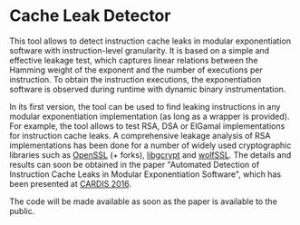 # Cache Leak Detector

This tool allows to detect instruction cache leaks in modular exponentiation software with instruction-level granularity. It is based on a simple and effective leakage test, which captures linear relations between the Hamming weight of the exponent and the number of executions per instruction. To obtain the instruction executions, the exponentiation software is observed during runtime with dynamic binary instrumentation.

In its first version, the tool can be used to find leaking instructions in any modular exponentiation implementation (as long as a wrapper is provided). For example, the tool allows to test RSA, DSA or ElGamal implementations for instruction cache leaks. A comprehensive leakage analysis of RSA implementations has been done for a number of widely used cryptographic libraries such as [OpenSSL](https://www.openssl.org/) (+ forks), [libgcrypt](https://www.gnu.org/software/libgcrypt/) and [wolfSSL](https://wolfssl.com/). The details and results can soon be obtained in the paper "Automated Detection of Instruction Cache Leaks in Modular Exponentiation Software", which has been presented at [CARDIS 2016](https://2016.cardis.org).

The code will be made available as soon as the paper is available to the public.

